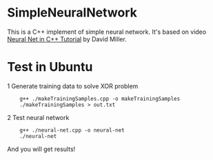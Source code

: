 # SimpleNeuralNetwork
This is a C++ implement of simple neural network. It's based on video [Neural Net in C++ Tutorial](https://vimeo.com/19569529) by David Miller.
# Test in Ubuntu
1 Generate training data to solve XOR problem
```
    g++ ./makeTrainingSamples.cpp -o makeTrainingSamples
    ./makeTrainingSamples > out.txt
```
2 Test neural network
```
    g++ ./neural-net.cpp -o neural-net
    ./neural-net
```
And you will get results!

